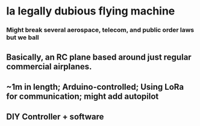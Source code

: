 # la legally dubious flying machine
### Might break several aerospace, telecom, and public order laws but we ball

## Basically, an RC plane based around just regular commercial airplanes.
## ~1m in length; Arduino-controlled; Using LoRa for communication; might add autopilot
## DIY Controller + software
